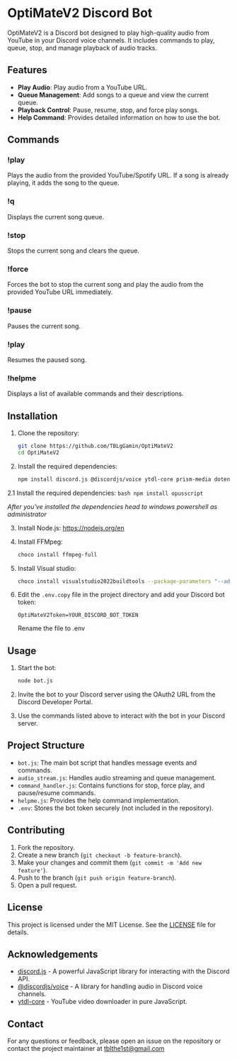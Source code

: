 # OptiMateV2 Discord Bot

OptiMateV2 is a Discord bot designed to play high-quality audio from YouTube in your Discord voice channels. It includes commands to play, queue, stop, and manage playback of audio tracks.

## Features

- **Play Audio**: Play audio from a YouTube URL.
- **Queue Management**: Add songs to a queue and view the current queue.
- **Playback Control**: Pause, resume, stop, and force play songs.
- **Help Command**: Provides detailed information on how to use the bot.

## Commands

### !play <url>
Plays the audio from the provided YouTube/Spotify URL. If a song is already playing, it adds the song to the queue.

### !q
Displays the current song queue.

### !stop
Stops the current song and clears the queue.

### !force <url>
Forces the bot to stop the current song and play the audio from the provided YouTube URL immediately.

### !pause
Pauses the current song.

### !play
Resumes the paused song.

### !helpme
Displays a list of available commands and their descriptions.

## Installation

1. Clone the repository:
    ```bash
    git clone https://github.com/TBLgGamin/OptiMateV2
    cd OptiMateV2
    ```

2. Install the required dependencies:
    ```bash
    npm install discord.js @discordjs/voice ytdl-core prism-media dotenv spotify-url-info@latest play-dl @discordjs/opus opusscript
    ```
2.1 Install the required dependencies:
    ```bash
    npm install opusscript
    ```

*After you've installed the dependencies head to windows powershell as administrator*

3. Install Node.js:
    https://nodejs.org/en

4. Install FFMpeg:
    ```bash
    choco install ffmpeg-full
    ```
5. Install Visual studio:
    ```bash
    choco install visualstudio2022buildtools --package-parameters "--add Microsoft.VisualStudio.Workload.VCTools --includeRecommended --passive --locale en-US"
    ```

3. Edit the `.env.copy` file in the project directory and add your Discord bot token:
    ```env
    OptiMateV2Token=YOUR_DISCORD_BOT_TOKEN
    ```
    Rename the file to .env

## Usage

1. Start the bot:
    ```bash
    node bot.js
    ```

2. Invite the bot to your Discord server using the OAuth2 URL from the Discord Developer Portal.

3. Use the commands listed above to interact with the bot in your Discord server.

## Project Structure

- `bot.js`: The main bot script that handles message events and commands.
- `audio_stream.js`: Handles audio streaming and queue management.
- `command_handler.js`: Contains functions for stop, force play, and pause/resume commands.
- `helpme.js`: Provides the help command implementation.
- `.env`: Stores the bot token securely (not included in the repository).

## Contributing

1. Fork the repository.
2. Create a new branch (`git checkout -b feature-branch`).
3. Make your changes and commit them (`git commit -m 'Add new feature'`).
4. Push to the branch (`git push origin feature-branch`).
5. Open a pull request.

## License

This project is licensed under the MIT License. See the [LICENSE](LICENSE) file for details.

## Acknowledgements

- [discord.js](https://discord.js.org) - A powerful JavaScript library for interacting with the Discord API.
- [@discordjs/voice](https://github.com/discordjs/voice) - A library for handling audio in Discord voice channels.
- [ytdl-core](https://github.com/fent/node-ytdl-core) - YouTube video downloader in pure JavaScript.

## Contact

For any questions or feedback, please open an issue on the repository or contact the project maintainer at tblthe1st@gmail.com
